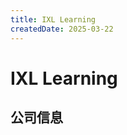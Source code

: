 ```yaml
---
title: IXL Learning
createdDate: 2025-03-22
---
```


# IXL Learning

## 公司信息

<DirectHireCompanyTable state="california" city="san-mateo" companyJsonFileName="ixl-learning" />